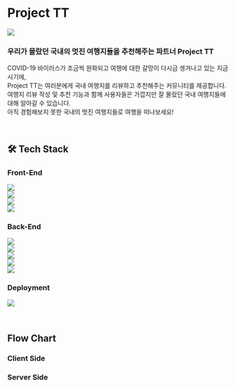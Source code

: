 # Project TT

![](https://user-images.githubusercontent.com/69352020/136123160-3504155e-9fb3-46ea-b26b-17f7f80ce5da.jpg)

### **우리가 몰랐던 국내의 멋진 여행지들을 추천해주는 파트너 Project TT**
COVID-19 바이러스가 조금씩 완화되고 여행에 대한 갈망이 다시금 생겨나고 있는 지금 시기에,  
Project TT는 여러분에게 국내 여행지를 리뷰하고 추천해주는 커뮤니티를 제공합니다.  
여행지 리뷰 작성 및 추천 기능과 함께 사용자들은 가깝지만 잘 몰랐던 국내 여행지들에 대해 알아갈 수 있습니다.  
아직 경험해보지 못한 국내의 멋진 여행지들로 여행을 떠나보세요!

<br>

## 🛠 Tech Stack

### Front-End

![](https://img.shields.io/badge/FRONT-Node.js-339933?style=for-the-badge&logo=node.js)  
![](https://img.shields.io/badge/FRONT-REACT-9cf?style=for-the-badge&logo=react)  
![](https://img.shields.io/badge/FRONT-REACT_Router-9cf?style=for-the-badge&logo=react)  
![](https://img.shields.io/badge/FRONT-AXIOS-b31b1b?style=for-the-badge&logo=axios)

### Back-End

![](https://img.shields.io/badge/BACK-JAVA-007396?style=for-the-badge&logo=java)  
![](https://img.shields.io/badge/BACK-Spring_BOOT-6db33f?style=for-the-badge&logo=springboot)  
![](https://img.shields.io/badge/BACK-Spring_Security-6db33f?style=for-the-badge&logo=springsecurity)  
![](https://img.shields.io/badge/BACK-JPA-4682b4?style=for-the-badge&logo=jpa)  
![](https://img.shields.io/badge/BACK-JWT-000000?style=for-the-badge&logo=json-web-tokens)

### Deployment

![](https://img.shields.io/badge/DEPLOY-AMAZON_AWS-232F3E?style=for-the-badge&logo=amazon-aws)

<br>

## Flow Chart

### Client Side

### Server Side
